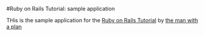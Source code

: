 #Ruby on Rails Tutorial: sample application

THis is the sample application for the [Ruby on Rails Tutorial](http://railstutorial.ork/) by [the man with a plan](http://sixredmarbles.com)